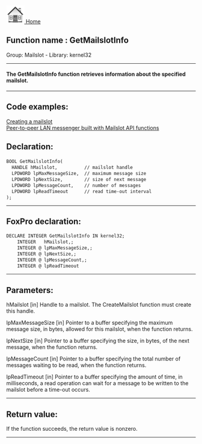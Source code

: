 [<img src="../../images/home.png"> Home ](https://github.com/VFPX/Win32API)  

## Function name : GetMailslotInfo
Group: Mailslot - Library: kernel32    
***  


#### The GetMailslotInfo function retrieves information about the specified mailslot. 
***  


## Code examples:
[Creating a mailslot](../../samples/sample_267.md)  
[Peer-to-peer LAN messenger built with Mailslot API functions](../../samples/sample_410.md)  

## Declaration:
```foxpro  
BOOL GetMailslotInfo(
  HANDLE hMailslot,          // mailslot handle
  LPDWORD lpMaxMessageSize,  // maximum message size
  LPDWORD lpNextSize,        // size of next message
  LPDWORD lpMessageCount,    // number of messages
  LPDWORD lpReadTimeout      // read time-out interval
);  
```  
***  


## FoxPro declaration:
```foxpro  
DECLARE INTEGER GetMailslotInfo IN kernel32;
	INTEGER   hMailslot,;
	INTEGER @ lpMaxMessageSize,;
	INTEGER @ lpNextSize,;
	INTEGER @ lpMessageCount,;
	INTEGER @ lpReadTimeout  
```  
***  


## Parameters:
hMailslot 
[in] Handle to a mailslot. The CreateMailslot function must create this handle. 

lpMaxMessageSize 
[in] Pointer to a buffer specifying the maximum message size, in bytes, allowed for this mailslot, when the function returns. 

lpNextSize 
[in] Pointer to a buffer specifying the size, in bytes, of the next message, when the function returns. 

lpMessageCount 
[in] Pointer to a buffer specifying the total number of messages waiting to be read, when the function returns. 

lpReadTimeout 
[in] Pointer to a buffer specifying the amount of time, in milliseconds, a read operation can wait for a message to be written to the mailslot before a time-out occurs.   
***  


## Return value:
If the function succeeds, the return value is nonzero.  
***  

